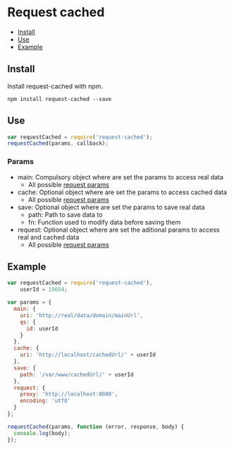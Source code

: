 # Request cached

* [Install](#install)
* [Use](#use)
* [Example](#example)

## Install

Install request-cached with npm.

```
npm install request-cached --save
```

## Use
```javascript
var requestCached = require('request-cached');
requestCached(params, callback);
```

### Params

* main: Compulsory object where are set the params to access real data
  - All possible [request params][requestParams]
* cache: Optional object where are set the params to access cached data
  - All possible [request params][requestParams]
* save: Optional object where are set the params to save real data
  - path: Path to save data to
  - fn: Function used to modify data before saving them
* request: Optional object where are set the aditional params to access real and cached data
  - All possible [request params][requestParams]

[requestParams]: https://github.com/mikeal/request#requestoptions-callback "Params in request library"


## Example
```javascript
var requestCached = require('request-cached'),
    userId = 15654;

var params = {
  main: {
    uri: 'http://real/data/domain/mainUrl',
    qs: {
      id: userId
    }
  },
  cache: {
    uri: 'http://localhost/cachedUrl/' + userId
  },
  save: {
    path: '/var/www/cachedUrl/' + userId
  },
  request: {
    proxy: 'http://localhost:8080',
    encoding: 'utf8'
  }
};

requestCached(params, function (error, response, body) {
  console.log(body);
});
```
